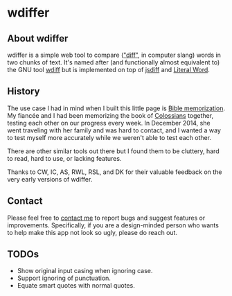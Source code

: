 # wdiffer

## About wdiffer

wdiffer is a simple web tool to compare (["diff"](http://en.wikipedia.org/wiki/Diff_utility), in computer slang) words in two chunks of text. It's named after (and functionally almost equivalent to) the GNU tool [wdiff](http://www.gnu.org/software/wdiff/) but is implemented on top of [jsdiff](https://github.com/kpdecker/jsdiff) and [Literal Word](http://www.literalword.com).

## History

The use case I had in mind when I built this little page is [Bible memorization](http://www.desiringgod.org/blog/posts/ten-reasons-to-memorize-big-chunks-of-the-bible). My fiancée and I had been memorizing the book of [Colossians](http://esv.literalword.com/?q=col+1-4) together, testing each other on our progress every week. In December 2014, she went traveling with her family and was hard to contact, and I wanted a way to test myself more accurately while we weren't able to test each other.

There are other similar tools out there but I found them to be cluttery, hard to read, hard to use, or lacking features.

Thanks to CW, IC, AS, RWL, RSL, and DK for their valuable feedback on the very early versions of wdiffer.

## Contact

Please feel free to [contact me](http://www.jasontku.com/contact/) to report bugs and suggest features or improvements. Specifically, if you are a design-minded person who wants to help make this app not look so ugly, please do reach out.

## TODOs

* Show original input casing when ignoring case.
* Support ignoring of punctuation.
* Equate smart quotes with normal quotes.